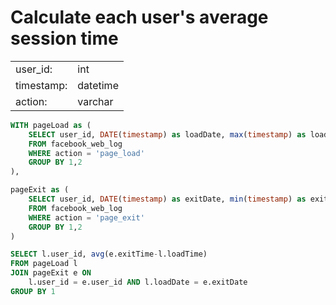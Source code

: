 # Calculate each user's average session time
 <table>
  <tr>
    <td>user_id:</td>
    <td>int</td>
  </tr>
  <tr>
    <td>timestamp:</td>
    <td>datetime</td>
  </tr>
  <tr>
    <td>action:</td>
    <td>varchar</td>
  </tr>
</table> 


```SQL
WITH pageLoad as (
    SELECT user_id, DATE(timestamp) as loadDate, max(timestamp) as loadTime
    FROM facebook_web_log
    WHERE action = 'page_load'
    GROUP BY 1,2
),

pageExit as (
    SELECT user_id, DATE(timestamp) as exitDate, min(timestamp) as exitTime
    FROM facebook_web_log
    WHERE action = 'page_exit'
    GROUP BY 1,2
)

SELECT l.user_id, avg(e.exitTime-l.loadTime)
FROM pageLoad l 
JOIN pageExit e ON 
    l.user_id = e.user_id AND l.loadDate = e.exitDate
GROUP BY 1
```
